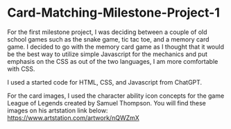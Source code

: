 # Card-Matching-Milestone-Project-1

For the first milestone project, I was deciding between a couple of old school games such as the snake game, tic tac toe, and a memory card game. I decided to go with the memory card game as I thought that it would be the best way to utilize simple Javascript for the mechanics and put emphasis on the CSS as out of the two languages, I am more comfortable with CSS.

I used a started code for HTML, CSS, and Javascript from ChatGPT.

For the card images, I used the character ability icon concepts for the game League of Legends created by Samuel Thompson. You will find these images on his artstation link below:
https://www.artstation.com/artwork/nQWZmX